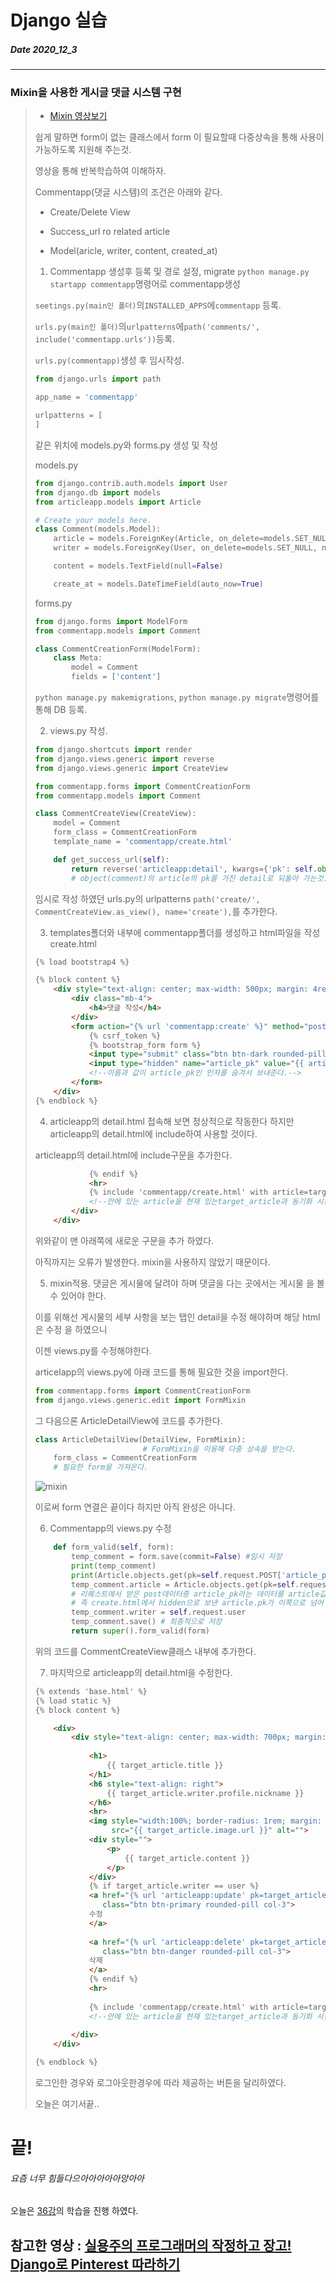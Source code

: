 # Django 실습
##### Date 2020_12_3
---
### Mixin을 사용한 게시글 댓글 시스템 구현
> - [Mixin 영상보기](https://www.youtube.com/watch?v=SfXqtEuoJoA&list=PLQFurmxCuZ2RVfilzQB5rCGWuODBf4Qjo&index=38&t=30)
> 
> 쉽게 말하면 form이 없는 클래스에서 form 이 필요할때 다중상속을 통해 사용이 가능하도록 지원해 주는것.
> 
> 영상을 통해 반복학습하여 이해하자.
>  
> Commentapp(댓글 시스템)의 조건은 아래와 같다.
> - Create/Delete View
> 
> - Success_url ro related article
> 
> - Model(aricle, writer, content, created_at)
> 
> 1. Commentapp 생성후 등록 및 경로 설정, migrate
> ```python manage.py startapp commentapp```명령어로 commentapp생성
> 
> ```seetings.py(main인 폴더)```의```INSTALLED_APPS```에```commentapp``` 등록.
> 
> ```urls.py(main인 폴더)```의```urlpatterns```에```path('comments/', include('commentapp.urls'))```등록.
> 
> ```urls.py(commentapp)```생성 후 임시작성.
> ```Python
> from django.urls import path
> 
> app_name = 'commentapp'
> 
> urlpatterns = [
> ]
> ```
> 같은 위치에 models.py와 forms.py 생성 및 작성
> 
> models.py
> ```Python
> from django.contrib.auth.models import User
> from django.db import models
> from articleapp.models import Article
> 
> # Create your models here.
> class Comment(models.Model):
>     article = models.ForeignKey(Article, on_delete=models.SET_NULL, null=True, related_name='comment')
>     writer = models.ForeignKey(User, on_delete=models.SET_NULL, null=True, related_name='comment')
> 
>     content = models.TextField(null=False)
> 
>     create_at = models.DateTimeField(auto_now=True)
> ```
> forms.py
> ```Python
> from django.forms import ModelForm
> from commentapp.models import Comment
> 
> class CommentCreationForm(ModelForm):
>     class Meta:
>         model = Comment
>         fields = ['content']
> ```
> ```python manage.py makemigrations```, ```python manage.py migrate```명령어를 통해 DB 등록.
> 
> 2. views.py 작성.
> 
> ```Python
> from django.shortcuts import render
> from django.views.generic import reverse
> from django.views.generic import CreateView
> 
> from commentapp.forms import CommentCreationForm
> from commentapp.models import Comment
> 
> class CommentCreateView(CreateView):
>     model = Comment
>     form_class = CommentCreationForm
>     template_name = 'commentapp/create.html'
> 
>     def get_success_url(self):
>         return reverse('articleapp:detail', kwargs={'pk': self.object.article.pk})
>         # object(comment)의 article의 pk를 가진 detail로 되돌아 가는것.
> ```
> 임시로 작성 하였던 urls.py의 urlpatterns ```path('create/', CommentCreateView.as_view(), name='create'),```를 추가한다.
> 
> 3. templates폴더와 내부에 commentapp폴더를 생성하고 html파일을 작성
> create.html
> ```html
> {% load bootstrap4 %}
> 
> {% block content %}
>     <div style="text-align: center; max-width: 500px; margin: 4rem auto;">
>         <div class="mb-4">
>             <h4>댓글 작성</h4>
>         </div>
>         <form action="{% url 'commentapp:create' %}" method="post">
>             {% csrf_token %}
>             {% bootstrap_form form %}
>             <input type="submit" class="btn btn-dark rounded-pill col-6 mt-3">
>             <input type="hidden" name="article_pk" value="{{ article_pk }}">
>             <!--이름과 값이 article_pk인 인자를 숨겨서 보내준다.-->
>         </form>
>     </div>
> {% endblock %}
> ```
> 4. articleapp의 detail.html
> 접속해 보면 정상적으로 작동한다 하지만 articleapp의 detail.html에 include하여 사용할 것이다.
> 
> articleapp의 detail.html에 include구문을 추가한다.
> ```html
>             {% endif %}
>             <hr>
>             {% include 'commentapp/create.html' with article=target_article %}
>             <!--안에 있는 article을 현재 있는target_article과 동기화 시킨다.-->
>         </div>
>     </div>
> ```
> 위와같이 맨 아래쪽에 새로운 구문을 추가 하였다.
> 
> 아직까지는 오류가 발생한다. mixin을 사용하지 않았기 때문이다. 
> 
> 5. mixin적용.
> 댓글은 게시물에 달려야 하며 댓글을 다는 곳에서는 게시물 을 볼 수 있어야 한다.
> 
> 이를 위해선 게시물의 세부 사항을 보는 탭인 detail을 수정 해야하며 해당 html은 수정 을 하였으니
> 
> 이젠 views.py를 수정해야한다.
> 
> articelapp의 views.py에 아래 코드를 통해 필요한 것을 import한다.
> ```Python
> from commentapp.forms import CommentCreationForm
> from django.views.generic.edit import FormMixin
> ```
> 그 다음으론 ArticleDetailView에 코드를 추가한다.
> ```Python
> class ArticleDetailView(DetailView, FormMixin):
>                         # FormMixin을 이용해 다중 상속을 받는다.
>     form_class = CommentCreationForm
>     # 필요한 form을 가져온다.
> ```
> 
> ![mixin](./image/Django18/Django_18_1.png)
> 
> 이로써 form 연결은 끝이다 하지만 아직 완성은 아니다.
> 
> 6. Commentapp의 views.py 수정
> ```Python
>     def form_valid(self, form):
>         temp_comment = form.save(commit=False) #임시 저장
>         print(temp_comment)
>         print(Article.objects.get(pk=self.request.POST['article_pk']))
>         temp_comment.article = Article.objects.get(pk=self.request.POST['article_pk'])
>         # 리퀘스트에서 받은 post데이터중 article_pk라는 데이터를 article값으로 설정해주는것
>         # 즉 create.html에서 hidden으로 보낸 article.pk가 이쪽으로 넘어 오는것
>         temp_comment.writer = self.request.user
>         temp_comment.save() # 최종적으로 저장
>         return super().form_valid(form)
> ```
> 위의 코드를 CommentCreateView클래스 내부에 추가한다.
> 
> 7. 마지막으로 articleapp의 detail.html을 수정한다.
> ```html
> {% extends 'base.html' %}
> {% load static %}
> {% block content %}
> 
>     <div>
>         <div style="text-align: center; max-width: 700px; margin: 4rem auto;">
>             
>             <h1>
>                 {{ target_article.title }}
>             </h1>
>             <h6 style="text-align: right">
>                 {{ target_article.writer.profile.nickname }}
>             </h6>
>             <hr>
>             <img style="width:100%; border-radius: 1rem; margin: 2rem 0"
>                  src="{{ target_article.image.url }}" alt="">
>             <div style="">
>                 <p>
>                     {{ target_article.content }}
>                 </p>
>             </div>
>             {% if target_article.writer == user %}
>             <a href="{% url 'articleapp:update' pk=target_article.pk %}"
>                class="btn btn-primary rounded-pill col-3">
>             수정
>             </a>
>             
>             <a href="{% url 'articleapp:delete' pk=target_article.pk %}"
>                class="btn btn-danger rounded-pill col-3">
>             삭제
>             </a> 
>             {% endif %}
>             <hr>
>             
>             {% include 'commentapp/create.html' with article=target_article %}
>             <!--안에 있는 article을 현재 있는target_article과 동기화 시킨다.-->
>             
>         </div>
>     </div>
> 
> {% endblock %}
> ```
> 로그인한 경우와 로그아웃한경우에 따라 제공하는 버튼을 달리하였다.
> 
> 오늘은 여기서끝..
> 
# 끝!
###### 요즘 너무 힘들다으아아아아아앙아아
오늘은 [36강](https://www.youtube.com/watch?v=SfXqtEuoJoA&list=PLQFurmxCuZ2RVfilzQB5rCGWuODBf4Qjo&index=38)의 학습을 진행 하였다.
## 참고한 영상 : [실용주의 프로그래머의 작정하고 장고! Django로 Pinterest 따라하기](https://www.youtube.com/playlist?list=PLQFurmxCuZ2RVfilzQB5rCGWuODBf4Qjo)
